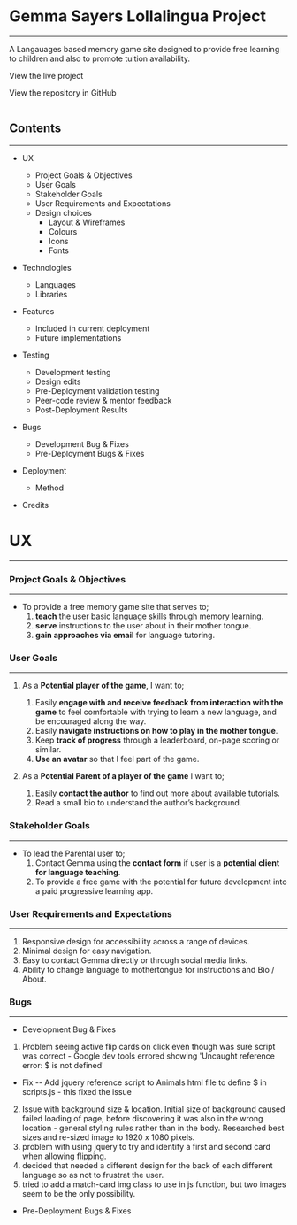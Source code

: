 # Gemma Sayers Lollalingua Project 
---

A Langauages based memory game site designed to provide free learning to children and also to promote tuition availability. 

View the live project []()

View the repository in GitHub []()

![]()

## Contents 
---
* UX
  * Project Goals & Objectives 
  * User Goals
  * Stakeholder Goals
  * User Requirements and Expectations 
  * Design choices
    * Layout & Wireframes
    * Colours
    * Icons
    * Fonts

* Technologies 
  * Languages
  * Libraries

* Features
  * Included in current deployment
  * Future implementations

* Testing 
  *  Development testing 
  *  Design edits
  *  Pre-Deployment validation testing
  *  Peer-code review & mentor feedback 
  *  Post-Deployment Results

* Bugs
  *  Development Bug & Fixes
  *  Pre-Deployment Bugs & Fixes

* Deployment 
  * Method
  
* Credits

# UX #
---
### Project Goals & Objectives 
---
* To provide a free memory game site that serves to;
  1) **teach** the user basic language skills through memory learning.
  2) **serve** instructions to the user about in their mother tongue.  
  3) **gain approaches via email** for language tutoring. 

### User Goals 
---
1) As a **Potential player of the game**, I want to;
   1) Easily **engage with and receive feedback from interaction with the game** to feel comfortable with trying to learn a new language, and be encouraged along the way.  
   2) Easily **navigate instructions on how to play in the mother tongue**.
   3) Keep **track of progress** through a leaderboard, on-page scoring or similar. 
   4) **Use an avatar** so that I feel part of the game.   

2) As a **Potential Parent of a player of the game** I want to;
   1) Easily **contact the author** to find out more about available tutorials.  
   2) Read a small bio to understand the author’s background.

### Stakeholder Goals 
---
* To lead the Parental user to;
  1) Contact Gemma using the **contact form** if user is a **potential client for language teaching**. 
  2) To provide a free game with the potential for future development into a paid progressive learning app. 

### User Requirements and Expectations 
---
1) Responsive design for accessibility across a range of devices.
2) Minimal design for easy navigation.
3) Easy to contact Gemma directly or through social media links.
4) Ability to change language to mothertongue for instructions and Bio / About. 

### Bugs
---
  *  Development Bug & Fixes
  1) Problem seeing active flip cards on click even though was sure script was correct - Google dev tools errored showing 'Uncaught reference error: $ is not defined'
   - Fix -- Add jquery reference script to Animals html file to define $ in scripts.js - this fixed the issue
  2) Issue with background size & location.  Initial size of background caused failed loading of page, before discovering it was also in the wrong location - general styling rules rather than in the body.  Researched best sizes and re-sized image to 1920 x 1080 pixels. 
  3) problem with using jquery to try and identify a first and second card when allowing flipping.  
  4) decided that needed a different design for the back of each different language so as not to frustrat the user. 
  5) tried to add a match-card img class to use in js function, but two images seem to be the only possibility. 
  *  Pre-Deployment Bugs & Fixes